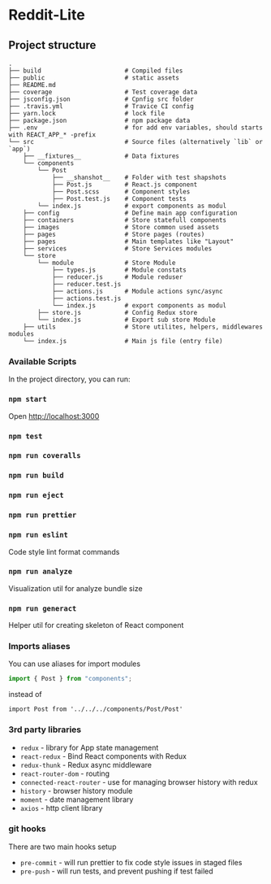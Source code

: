 Reddit-Lite
==============

## Project structure

    .
    ├── build                       # Compiled files
    ├── public                      # static assets
    ├── README.md                 
    ├── coverage                    # Test coverage data
    ├── jsconfig.json               # Cpnfig src folder
    ├── .travis.yml                 # Travice CI config
    ├── yarn.lock                   # lock file
    ├── package.json                # npm package data
    ├── .env                        # for add env variables, should starts with REACT_APP_* -prefix
    └── src                         # Source files (alternatively `lib` or `app`)
        ├── __fixtures__            # Data fixtures
        └── components
            └── Post
                ├── __shanshot__    # Folder with test shapshots
                ├── Post.js         # React.js component
                ├── Post.scss       # Component styles
                ├── Post.test.js    # Component tests
            └── index.js            # export components as modul
        ├── config                  # Define main app configuration
        ├── containers              # Store statefull components
        ├── images                  # Store common used assets
        ├── pages                   # Store pages (routes) 
        ├── pages                   # Main templates like "Layout"
        ├── services                # Store Services modules
        └── store                   
            └── module              # Store Module
                ├── types.js        # Module constats
                ├── reducer.js      # Module reduser
                ├── reducer.test.js     
                ├── actions.js      # Module actions sync/async
                ├── actions.test.js 
                └── index.js        # export components as modul
            ├── store.js            # Config Redux store
            └── index.js            # Export sub store Module
        ├── utils                   # Store utilites, helpers, middlewares modules
        └── index.js                # Main js file (entry file)

### Available Scripts

In the project directory, you can run:

### `npm start` 
Open [http://localhost:3000](http://localhost:3000) 

### `npm test`
### `npm run coveralls`
### `npm run build`
### `npm run eject`

### `npm run prettier`
### `npm run eslint`
Code style lint format commands

### `npm run analyze`
Visualization util for analyze bundle size

### `npm run generact`
Helper util for creating skeleton of React component

### Imports aliases

You can use aliases for import modules
```javascript
import { Post } from "components";
```
instead of 
```jsinjade
import Post from '../../../components/Post/Post'
```

### 3rd party libraries

- `redux` - library for App state management
- `react-redux` - Bind React components with Redux 
- `redux-thunk` - Redux async middleware
- `react-router-dom` - routing
- `connected-react-router` - use for managing browser history with redux
- `history` - browser history module
- `moment` - date management library
- `axios` - http client library

### git hooks

There are two main hooks setup
- `pre-commit` - will run prettier to fix code style issues in staged files
- `pre-push` - will run tests, and prevent pushing if test failed
